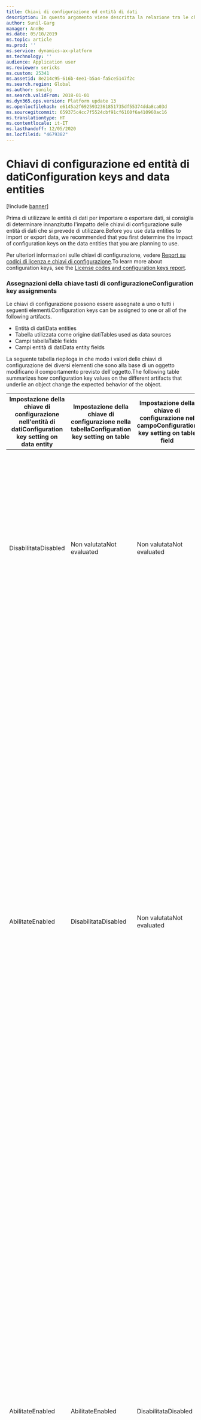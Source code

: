 ```yaml
---
title: Chiavi di configurazione ed entità di dati
description: In questo argomento viene descritta la relazione tra le chiavi di configurazione e le entità di dati.
author: Sunil-Garg
manager: AnnBe
ms.date: 05/10/2019
ms.topic: article
ms.prod: ''
ms.service: dynamics-ax-platform
ms.technology: ''
audience: Application user
ms.reviewer: sericks
ms.custom: 25341
ms.assetid: 8e214c95-616b-4ee1-b5a4-fa5ce5147f2c
ms.search.region: Global
ms.author: sunilg
ms.search.validFrom: 2018-01-01
ms.dyn365.ops.version: Platform update 13
ms.openlocfilehash: e6145a2f6925932361851735df55374dda8ca03d
ms.sourcegitcommit: 659375c4cc7f5524cbf91cf6160f6a410960ac16
ms.translationtype: HT
ms.contentlocale: it-IT
ms.lasthandoff: 12/05/2020
ms.locfileid: "4679382"
---
```

# <a name="configuration-keys-and-data-entities"></a><span data-ttu-id="e3385-103">Chiavi di configurazione ed entità di dati</span><span class="sxs-lookup"><span data-stu-id="e3385-103">Configuration keys and data entities</span></span>

[!include [banner](../includes/banner.md)]

<span data-ttu-id="e3385-104">Prima di utilizzare le entità di dati per importare o esportare dati, si consiglia di determinare innanzitutto l'impatto delle chiavi di configurazione sulle entità di dati che si prevede di utilizzare.</span><span class="sxs-lookup"><span data-stu-id="e3385-104">Before you use data entities to import or export data, we recommended that you first determine the impact of configuration keys on the data entities that you are planning to use.</span></span>

<span data-ttu-id="e3385-105">Per ulteriori informazioni sulle chiavi di configurazione, vedere [Report su codici di licenza e chiavi di configurazione](../sysadmin/license-codes-configuration-keys-report.md).</span><span class="sxs-lookup"><span data-stu-id="e3385-105">To learn more about configuration keys, see the [License codes and configuration keys report](../sysadmin/license-codes-configuration-keys-report.md).</span></span>

### <a name="configuration-key-assignments"></a><span data-ttu-id="e3385-106">Assegnazioni della chiave tasti di configurazione</span><span class="sxs-lookup"><span data-stu-id="e3385-106">Configuration key assignments</span></span>
<span data-ttu-id="e3385-107">Le chiavi di configurazione possono essere assegnate a uno o tutti i seguenti elementi.</span><span class="sxs-lookup"><span data-stu-id="e3385-107">Configuration keys can be assigned to one or all of the following artifacts.</span></span>

- <span data-ttu-id="e3385-108">Entità di dati</span><span class="sxs-lookup"><span data-stu-id="e3385-108">Data entities</span></span>
- <span data-ttu-id="e3385-109">Tabella utilizzata come origine dati</span><span class="sxs-lookup"><span data-stu-id="e3385-109">Tables used as data sources</span></span>
- <span data-ttu-id="e3385-110">Campi tabella</span><span class="sxs-lookup"><span data-stu-id="e3385-110">Table fields</span></span>
- <span data-ttu-id="e3385-111">Campi entità di dati</span><span class="sxs-lookup"><span data-stu-id="e3385-111">Data entity fields</span></span>

<span data-ttu-id="e3385-112">La seguente tabella riepiloga in che modo i valori delle chiavi di configurazione dei diversi elementi che sono alla base di un oggetto modificano il comportamento previsto dell'oggetto.</span><span class="sxs-lookup"><span data-stu-id="e3385-112">The following table summarizes how configuration key values on the different artifacts that underlie an object change the expected behavior of the object.</span></span>

| <span data-ttu-id="e3385-113">Impostazione della chiave di configurazione nell'entità di dati</span><span class="sxs-lookup"><span data-stu-id="e3385-113">Configuration key setting on data entity</span></span> | <span data-ttu-id="e3385-114">Impostazione della chiave di configurazione nella tabella</span><span class="sxs-lookup"><span data-stu-id="e3385-114">Configuration key setting on table</span></span> | <span data-ttu-id="e3385-115">Impostazione della chiave di configurazione nel campo</span><span class="sxs-lookup"><span data-stu-id="e3385-115">Configuration key setting on table field</span></span> | <span data-ttu-id="e3385-116">Chiave di configurazione nell'entità di dati</span><span class="sxs-lookup"><span data-stu-id="e3385-116">Configuration key on data entity field</span></span> | <span data-ttu-id="e3385-117">Comportamento previsto</span><span class="sxs-lookup"><span data-stu-id="e3385-117">Expected behavior</span></span> |
|-----------------------------------------|------------------------------------|------------------------------------------|----------------------------------------|------------------|
| <span data-ttu-id="e3385-118">Disabilitata</span><span class="sxs-lookup"><span data-stu-id="e3385-118">Disabled</span></span>                                | <span data-ttu-id="e3385-119">Non valutata</span><span class="sxs-lookup"><span data-stu-id="e3385-119">Not evaluated</span></span>                      | <span data-ttu-id="e3385-120">Non valutata</span><span class="sxs-lookup"><span data-stu-id="e3385-120">Not evaluated</span></span>                            | <span data-ttu-id="e3385-121">Non valutata</span><span class="sxs-lookup"><span data-stu-id="e3385-121">Not evaluated</span></span>                          | <span data-ttu-id="e3385-122">Se la chiave di configurazione per l'entità di dati è disabilitata, l'entità di dati non sarà funzionale.</span><span class="sxs-lookup"><span data-stu-id="e3385-122">If the configuration key for the data entity is disabled, the data entity will not be functional.</span></span> <span data-ttu-id="e3385-123">Non è rilevante se le chiavi di configurazione nelle tabelle e nei campi sottostanti sono abilitate o disabilitate.</span><span class="sxs-lookup"><span data-stu-id="e3385-123">It does not matter whether the configuration keys in the underlying tables and fields are enabled or disabled.</span></span> |
| <span data-ttu-id="e3385-124">Abilitate</span><span class="sxs-lookup"><span data-stu-id="e3385-124">Enabled</span></span>                                 | <span data-ttu-id="e3385-125">Disabilitata</span><span class="sxs-lookup"><span data-stu-id="e3385-125">Disabled</span></span>                           | <span data-ttu-id="e3385-126">Non valutata</span><span class="sxs-lookup"><span data-stu-id="e3385-126">Not evaluated</span></span>                            | <span data-ttu-id="e3385-127">Non valutata</span><span class="sxs-lookup"><span data-stu-id="e3385-127">Not evaluated</span></span>                          | <span data-ttu-id="e3385-128">Se la chiave di configurazione per un'entità di dati è abilitata, il framework di gestione dei dati controlla la chiave di configurazione in tutte le tabelle sottostanti.</span><span class="sxs-lookup"><span data-stu-id="e3385-128">If the configuration key for a data entity is enabled, the data management framework checks the configuration key on each of the underlying tables.</span></span> <span data-ttu-id="e3385-129">Se la chiave di configurazione per una tabella è disabilitata, quella tabella non sarà disponibile nell'entità di dati per l'uso funzionale.</span><span class="sxs-lookup"><span data-stu-id="e3385-129">If the configuration key for a table is disabled, that table will not be available in the data entity for functional use.</span></span> <span data-ttu-id="e3385-130">Se la chiave di configurazione di una tabella è disabilitata, la tabella e le impostazioni della chiave di configurazione dell'entità dati non vengono valutate.</span><span class="sxs-lookup"><span data-stu-id="e3385-130">If a table's configuration key is disabled, the table and data entity configuration key settings are not evaluated.</span></span> <span data-ttu-id="e3385-131">Se la tabella primaria nell'entità ha la rispettiva chiave di configurazione disabilitata, il sistema agirà come se la chiave di configurazione dell'entità fosse disabilitata.</span><span class="sxs-lookup"><span data-stu-id="e3385-131">If the primary table in the entity has its configuration key disabled, then the system will act as though the entity's configuration key were disabled.</span></span> |
| <span data-ttu-id="e3385-132">Abilitate</span><span class="sxs-lookup"><span data-stu-id="e3385-132">Enabled</span></span>                                 | <span data-ttu-id="e3385-133">Abilitate</span><span class="sxs-lookup"><span data-stu-id="e3385-133">Enabled</span></span>                            | <span data-ttu-id="e3385-134">Disabilitata</span><span class="sxs-lookup"><span data-stu-id="e3385-134">Disabled</span></span>                                 | <span data-ttu-id="e3385-135">Non valutata</span><span class="sxs-lookup"><span data-stu-id="e3385-135">Not evaluated</span></span>                          | <span data-ttu-id="e3385-136">Se la chiave di configurazione per un'entità di dati è abilitata e chiavi di configurazione sottostanti delle tabelle sono abilitate, il framework di gestione dei dati verificherà la chiave di configurazione nei campi delle tabelle.</span><span class="sxs-lookup"><span data-stu-id="e3385-136">If the configuration key for a data entity is enabled, and the underlying tables configuration keys are enabled, the data management framework will check the configuration key on of the fields in the tables.</span></span> <span data-ttu-id="e3385-137">Se la chiave di configurazione per un campo è disabilitata, tale campo non sarà disponibile nell'entità di dati per l'utilizzo funzionale anche se il campo dell'entità di dati corrispondente ha la chiave di configurazione abilitata.</span><span class="sxs-lookup"><span data-stu-id="e3385-137">If the configuration key for a field is disabled, that field will not be available in the data entity for functional use even if the corresponding data entity field has the configuration key enabled.</span></span> |
| <span data-ttu-id="e3385-138">Abilitate</span><span class="sxs-lookup"><span data-stu-id="e3385-138">Enabled</span></span>                                 | <span data-ttu-id="e3385-139">Abilitate</span><span class="sxs-lookup"><span data-stu-id="e3385-139">Enabled</span></span>                            | <span data-ttu-id="e3385-140">Abilitate</span><span class="sxs-lookup"><span data-stu-id="e3385-140">Enabled</span></span>                                  | <span data-ttu-id="e3385-141">Disabilitata</span><span class="sxs-lookup"><span data-stu-id="e3385-141">Disabled</span></span>                               | <span data-ttu-id="e3385-142">Se la chiave di configurazione è abilitata a tutti gli altri livelli, ma la chiave di configurazione del campo entità non è abilitata, il campo non sarà disponibile per l'utilizzo nell'entità di dati.</span><span class="sxs-lookup"><span data-stu-id="e3385-142">If the configuration key is enabled at all other levels, but the entity field configuration key is not enabled, then the field will not be available for use in the data entity.</span></span> |

> [!NOTE]
> <span data-ttu-id="e3385-143">Se un'entità ha un'altra entità come un'origine dati, la semantica sopra riportata viene applicata in modo ricorsivo.</span><span class="sxs-lookup"><span data-stu-id="e3385-143">If an entity has another entity as a data source then, the above semantics are applied in a recursive manner.</span></span>

### <a name="entity-list-refresh"></a><span data-ttu-id="e3385-144">Aggiornamento dell'elenco di entità</span><span class="sxs-lookup"><span data-stu-id="e3385-144">Entity list refresh</span></span>
<span data-ttu-id="e3385-145">Quando l'elenco delle entità viene aggiornato, il framework di gestione dei dati crea i metadati della chiave di configurazione per l'utilizzo in runtime.</span><span class="sxs-lookup"><span data-stu-id="e3385-145">When the entity list is refreshed, the data management framework builds the configuration key metadata for runtime use.</span></span> <span data-ttu-id="e3385-146">Questi metadati vengono creati utilizzando la logica descritta sopra.</span><span class="sxs-lookup"><span data-stu-id="e3385-146">This metadata is built using the logic described above.</span></span> <span data-ttu-id="e3385-147">Si consiglia vivamente di attendere il completamento dell'aggiornamento dell'elenco delle entità prima di utilizzare i processi e le entità nel framework di gestione dei dati.</span><span class="sxs-lookup"><span data-stu-id="e3385-147">We strongly recommend that you wait for the entity list refresh to complete before using jobs and entities in the data management framework.</span></span> <span data-ttu-id="e3385-148">Se non si attende, i metadati della chiave di configurazione potrebbero non essere aggiornati e determinare esiti imprevisti.</span><span class="sxs-lookup"><span data-stu-id="e3385-148">If you don't wait, the configuration key metadata may not be up to date and could result in unexpected outcomes.</span></span> <span data-ttu-id="e3385-149">Quando l'elenco delle entità viene aggiornato, viene visualizzato il seguente messaggio nella pagina di elenco delle entità.</span><span class="sxs-lookup"><span data-stu-id="e3385-149">When the entity list is being refreshed, the following message is shown in the entity list page.</span></span>

![Aggiornamento dell'elenco di entità](./media/Entity_refresh_list.png)

### <a name="data-entity-list-page"></a><span data-ttu-id="e3385-151">Pagina elenco di entità di dati</span><span class="sxs-lookup"><span data-stu-id="e3385-151">Data entity list page</span></span>
<span data-ttu-id="e3385-152">La pagina di elenco delle entità di dati nell'area di lavoro Gestione dati mostra le impostazioni della chiave di configurazione per le entità.</span><span class="sxs-lookup"><span data-stu-id="e3385-152">The data entity list page in the Data management workspace shows the configuration key settings for the entities.</span></span> <span data-ttu-id="e3385-153">Iniziare da questa pagina per comprendere l'impatto delle chiavi di configurazione sull'entità di dati.</span><span class="sxs-lookup"><span data-stu-id="e3385-153">Start from this page to understand the impact from configuration keys on the data entity.</span></span>

<span data-ttu-id="e3385-154">Queste informazioni vengono visualizzate utilizzando i metadati creati durante l'aggiornamento dell'entità.</span><span class="sxs-lookup"><span data-stu-id="e3385-154">This information is shown using the metadata that is built during entity refresh.</span></span> <span data-ttu-id="e3385-155">La colonna della chiave di configurazione mostra il nome della chiave di configurazione associata all'entità di dati.</span><span class="sxs-lookup"><span data-stu-id="e3385-155">The configuration key column shows the name of the configuration key that is associated with the data entity.</span></span> <span data-ttu-id="e3385-156">Se questa colonna è vuota, significa che non vi è alcuna chiave di configurazione associata all'entità di dati.</span><span class="sxs-lookup"><span data-stu-id="e3385-156">If this column is blank it means that there is no configuration key associated with the data entity.</span></span> <span data-ttu-id="e3385-157">La colonna dello stato della chiave di configurazione mostra lo stato della chiave di configurazione.</span><span class="sxs-lookup"><span data-stu-id="e3385-157">The configuration key status column shows the state of the configuration key.</span></span> <span data-ttu-id="e3385-158">Se è presente un segno di spunta, significa che la chiave è abilitata.</span><span class="sxs-lookup"><span data-stu-id="e3385-158">If it has a checkmark, it means the key is enabled.</span></span> <span data-ttu-id="e3385-159">Se non è presente un segno di spunta, significa che la chiave è disabilitata o non è associata alcuna chiave.</span><span class="sxs-lookup"><span data-stu-id="e3385-159">If it is blank, it means either the key is disabled or there is no key associated.</span></span>

![Pagina elenco di entità](./media/Data_entity_list_page.png)

### <a name="target-fields"></a><span data-ttu-id="e3385-161">Campi di destinazione</span><span class="sxs-lookup"><span data-stu-id="e3385-161">Target fields</span></span>
<span data-ttu-id="e3385-162">Il passaggio successivo consiste nell'eseguire il drill nell'entità di dati per visualizzare l'impatto delle chiavi di configurazione su tabelle e campi.</span><span class="sxs-lookup"><span data-stu-id="e3385-162">The next step is to drill into the data entity to view the impact of configuration keys on tables and fields.</span></span> <span data-ttu-id="e3385-163">Il modulo dei campi di destinazione per un'entità di dati mostra la chiave di configurazione e le informazioni sullo stato della chiave per le tabelle e i campi correlati nell'entità di dati.</span><span class="sxs-lookup"><span data-stu-id="e3385-163">The target fields form for a data entity shows configuration key and the key status information for the related tables and fields in the data entity.</span></span> <span data-ttu-id="e3385-164">Se l'entità di dati stessa ha la rispettiva chiave di configurazione disabilitata, viene visualizzato un messaggio di avviso che informa che le tabelle e i campi nel modulo dei campi di destinazione per questa entità non saranno disponibili a tutti, indipendentemente dallo stato della chiave di configurazione.</span><span class="sxs-lookup"><span data-stu-id="e3385-164">If the data entity itself has its configuration key disabled, a warning message is shown informing that the tables and fields in the target fields form for this entity will not be available at all regardless of their configuration key status.</span></span>

![Campi di destinazione](./media/Target_fields_1.png)

### <a name="child-entities"></a><span data-ttu-id="e3385-166">Entità figlio</span><span class="sxs-lookup"><span data-stu-id="e3385-166">Child entities</span></span> 
<span data-ttu-id="e3385-167">Alcune entità hanno altre entità come origine dati o entità di dati compositi: le informazioni sulla chiave di configurazione per queste entità sono mostrate nel modulo Entità figlio.</span><span class="sxs-lookup"><span data-stu-id="e3385-167">Certain entities have other entities as data sources, or are composite data entities: configuration key information for these entities is shown in the Child entities form.</span></span> <span data-ttu-id="e3385-168">Utilizzare questo modulo in modo simile nella pagina elenco di entità descritta in precedenza.</span><span class="sxs-lookup"><span data-stu-id="e3385-168">Use this form in the similar way to the entities list page described above.</span></span> <span data-ttu-id="e3385-169">Il modulo dei campi di destinazione per l'entità figlio si comporta anche come descritto sopra.</span><span class="sxs-lookup"><span data-stu-id="e3385-169">The target fields form for the child entity also behaves like what is described above.</span></span>

![Campi di destinazione](./media/Target_fields_2.png)

### <a name="using-data-entities"></a><span data-ttu-id="e3385-171">Utilizzo di entità di dati</span><span class="sxs-lookup"><span data-stu-id="e3385-171">Using data entities</span></span>
<span data-ttu-id="e3385-172">Dopo aver compreso l'impatto completo, se esistente, delle chiavi di configurazione sulle entità di dati che si desidera utilizzare, è possibile utilizzare le entità di dati aggiungendole ai progetti di dati.</span><span class="sxs-lookup"><span data-stu-id="e3385-172">After understanding the full impact, if any, of configuration keys on the data entities that you would like to use, you can now proceed to using the data entities by adding them to data projects.</span></span> 

### <a name="run-time-validations-for-configuration-keys"></a><span data-ttu-id="e3385-173">Convalida del tempo di esecuzione per le chiavi di configurazione</span><span class="sxs-lookup"><span data-stu-id="e3385-173">Run time validations for configuration keys</span></span>
<span data-ttu-id="e3385-174">Utilizzando i metadati della chiave di configurazione creati durante l'elenco di aggiornamento delle entità, le convalide dei tempi di esecuzione vengono eseguite nei seguenti casi d'uso.</span><span class="sxs-lookup"><span data-stu-id="e3385-174">Using the configuration key metadata built during entity refresh list, run time validations are performed in the following use cases.</span></span>

- <span data-ttu-id="e3385-175">Quando un'entità di dati viene aggiunta a un processo</span><span class="sxs-lookup"><span data-stu-id="e3385-175">When a data entity is added to a job</span></span>
- <span data-ttu-id="e3385-176">Quando l'utente fa clic su "convalida" nell'elenco di entità</span><span class="sxs-lookup"><span data-stu-id="e3385-176">When user clicks 'validate' on the entity list</span></span>
- <span data-ttu-id="e3385-177">Quando l'utente carica un pacchetto di dati in un progetto di dati</span><span class="sxs-lookup"><span data-stu-id="e3385-177">When the user loads a data package into a data project</span></span>
- <span data-ttu-id="e3385-178">Quando l'utente carica un modello in un progetto di dati</span><span class="sxs-lookup"><span data-stu-id="e3385-178">When the user loads a template into a data project</span></span>
- <span data-ttu-id="e3385-179">Quando un progetto di dati esistente viene caricato</span><span class="sxs-lookup"><span data-stu-id="e3385-179">When an existing data project is loaded</span></span>
- <span data-ttu-id="e3385-180">Quando un modello viene caricato in un progetto di dati</span><span class="sxs-lookup"><span data-stu-id="e3385-180">When a template is loaded into a data project</span></span>
- <span data-ttu-id="e3385-181">Prima dell'esecuzione del processo di esportazione/importazione (batch, non batch, ricorrente, OData)</span><span class="sxs-lookup"><span data-stu-id="e3385-181">Before the export/import job is executed (batch, non-batch, recurring, OData)</span></span>
- <span data-ttu-id="e3385-182">Quando l'utente genera il mapping</span><span class="sxs-lookup"><span data-stu-id="e3385-182">When the user generates mapping</span></span>
- <span data-ttu-id="e3385-183">Quando l'utente mappa i campi nell'interfaccia utente di mapping</span><span class="sxs-lookup"><span data-stu-id="e3385-183">When the user maps fields in the mapping UI</span></span>
- <span data-ttu-id="e3385-184">Quando l'utente aggiunge solo "campi importabili"</span><span class="sxs-lookup"><span data-stu-id="e3385-184">When the user adds only 'importable fields'</span></span>

### <a name="managing-configuration-key-changes"></a><span data-ttu-id="e3385-185">Gestione delle modifiche alla chiave di configurazione</span><span class="sxs-lookup"><span data-stu-id="e3385-185">Managing configuration key changes</span></span>
<span data-ttu-id="e3385-186">Ogni volta che si aggiornano le chiavi di configurazione a livello di entità, tabella o campo, l'elenco delle entità nel framework di gestione dei dati deve essere aggiornato.</span><span class="sxs-lookup"><span data-stu-id="e3385-186">Anytime that you update configuration keys at the entity, table or field level, the entity list in the data management framework must be refreshed.</span></span> <span data-ttu-id="e3385-187">Questo processo garantisce che il framework riceva le ultime impostazioni della chiave di configurazione.</span><span class="sxs-lookup"><span data-stu-id="e3385-187">This process ensures that the framework picks up the latest configuration key settings.</span></span> <span data-ttu-id="e3385-188">Fino a quando l'elenco delle entità non viene aggiornato, il seguente avviso verrà visualizzato nella pagina dell'elenco delle entità.</span><span class="sxs-lookup"><span data-stu-id="e3385-188">Until the entity list is refreshed, the following warning will be shown in the entity list page.</span></span> <span data-ttu-id="e3385-189">Le modifiche della chiave di configurazione aggiornata avranno effetto immediatamente dopo l'aggiornamento dell'elenco delle entità.</span><span class="sxs-lookup"><span data-stu-id="e3385-189">The updated configuration key changes will take effect immediately after the entity list is refreshed.</span></span> <span data-ttu-id="e3385-190">Si consiglia di convalidare processi e progetti di dati esistenti per assicurarsi che funzionino come previsto dopo che le modifiche alle chiavi di configurazione sono state applicate.</span><span class="sxs-lookup"><span data-stu-id="e3385-190">We recommend that you validate existing data projects and jobs to make sure that they function as expected after the configuration keys changes are put in effect.</span></span>

![Campi di destinazione](./media/Target_fields_3.png)

